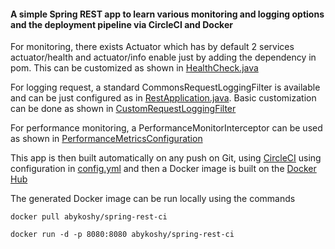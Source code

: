 #### A simple Spring REST app to learn various monitoring and logging options and the deployment pipeline via CircleCI and Docker

For monitoring, there exists Actuator which has by default 2 services actuator/health and actuator/info enable just by adding the dependency in pom. 
This can be customized as shown in [HealthCheck.java](https://github.com/abykoshy/spring-rest-ci/blob/master/src/main/java/com/ak/spring/rest/monitor/HealthCheck.java)

For logging request, a standard CommonsRequestLoggingFilter is available and can be just configured as in [RestApplication.java](https://github.com/abykoshy/spring-rest-ci/blob/master/src/main/java/com/ak/spring/rest/RestApplication.java). 
Basic customization can be done as shown in [CustomRequestLoggingFilter](https://github.com/abykoshy/spring-rest-ci/blob/master/src/main/java/com/ak/spring/rest/logging/CustomRequestLoggingFilter.java)

For performance monitoring, a PerformanceMonitorInterceptor can be used as shown in [PerformanceMetricsConfiguration](https://github.com/abykoshy/spring-rest-ci/blob/master/src/main/java/com/ak/spring/rest/monitor/PerformanceMetricsConfiguration.java)

This app is then built automatically on any push on Git, using [CircleCI](https://circleci.com) using configuration in [config.yml](https://github.com/abykoshy/spring-rest-ci/blob/master/.circleci/config.yml) and then a Docker image is built on the [Docker Hub](https://hub.docker.com)

The generated Docker image can be run locally using the commands

`docker pull abykoshy/spring-rest-ci`

`docker run -d -p 8080:8080 abykoshy/spring-rest-ci`
